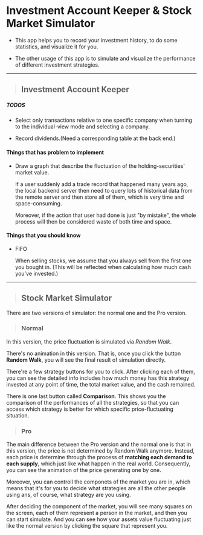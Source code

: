 # Investment Account Keeper & Stock Market Simulator

* This app helps you to record your investment history, to do some statistics, and visualize it for you.

* The other usage of this app is to simulate and visualize the performance of different investment strategies.

---

>## Investment Account Keeper

##### TODOS

* Select only transactions relative to one specific company when turning to the individual-view mode and selecting a company.

* Record dividends.(Need a corresponding table at the back end.)

#### Things that has problem to implement

* Draw a graph that describe the fluctuation of the holding-securities' market value.

    If a user suddenly add a trade record that happened many years ago, the local backend server then need to query lots of historical data from the remote server and then store all of them, which is very time and space-consuming.

    Moreover, if the action that user had done is just "by mistake", the whole process will then be considered waste of both time and space.

#### Things that you should know

* FIFO

    When selling stocks, we assume that you always sell from the first one you bought in. (This will be reflected when calculating how much cash you've invested.)

---

>## Stock Market Simulator

There are two versions of simulator: the normal one and the Pro version.

> ### Normal

In this version, the price fluctuation is simulated via *Random Walk*.

There's no animation in this version. That is, once you click the button **Random Walk**, you will see the final result of simulation directly.

There're a few strategy buttons for you to click. After clicking each of them, you can see the detailed info includes how much money has this strategy invested at any point of time, the total market value, and the cash remained.

There is one last button called **Comparison**. This shows you the comparison of the performances of all the strategies, so that you can access which strategy is better for which specific price-fluctuating situation.

> ### Pro

The main difference between the Pro version and the normal one is that in this version, the price is not determined by Random Walk anymore. Instead, each price is determine through the process of **matching each demand to each supply**, which just like what happen in the real world. Consequently, you can see the animation of the price generating one by one.

Moreover, you can controll the componets of the market you are in, which means that it's for you to decide what strategies are all the other people using ans, of course, what strategy are you using.

After deciding the component of the market, you will see many squares on the screen, each of them represent a person in the market, and then you can start simulate. And you can see how your assets value fluctuating just like the normal version by clicking the square that represent you.
